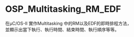 # OSP_Multitasking_RM_EDF
在μC/OS-II 實作Multitasking 中的RM以及EDF的即時排程方法，  
並顯示出當下執行、執行時間、結束時間、執行順序等等。  
